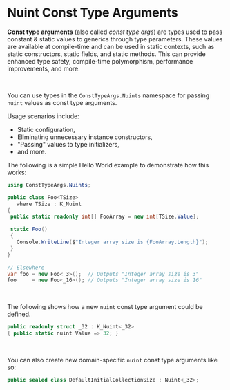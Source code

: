 ﻿# Nuint Const Type Arguments

**Const type arguments** (also called *const type args*) are types used to pass constant & static values to generics through type parameters. These values are available at compile-time and can be used in static contexts, such as static constructors, static fields, and static methods. This can provide enhanced type safety, compile-time polymorphism, performance improvements, and more.

&nbsp;

 You can use types in the `ConstTypeArgs.Nuints` namespace for passing `nuint` values as const type arguments.

 Usage scenarios include:

 * Static configuration,
 * Eliminating unnecessary instance constructors,
 * "Passing" values to type initializers,
 * and more.
 &nbsp;

 The following is a simple Hello World example to demonstrate how this works:

 ```csharp
 using ConstTypeArgs.Nuints;

public class Foo<TSize>
    where TSize : K_Nuint
{
  public static readonly int[] FooArray = new int[TSize.Value];

  static Foo()
  {
    Console.WriteLine($"Integer array size is {FooArray.Length}");
  }
}

// Elsewhere
var foo = new Foo<_3>();  // Outputs "Integer array size is 3"
foo     = new Foo<_16>(); // Outputs "Integer array size is 16"
```

&nbsp;

The following shows how a new `nuint` const type argument could be defined.

```csharp
public readonly struct _32 : K_Nuint<_32>
{ public static nuint Value => 32; }
```

&nbsp;

You can also create new domain-specific `nuint` const type arguments like so:

```csharp
public sealed class DefaultInitialCollectionSize : Nuint<_32>;
```
